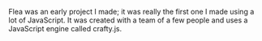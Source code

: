Flea was an early project I made; it was really the first one I made using a lot of JavaScript. It was created with a team of a few people and uses a JavaScript engine called crafty.js.
